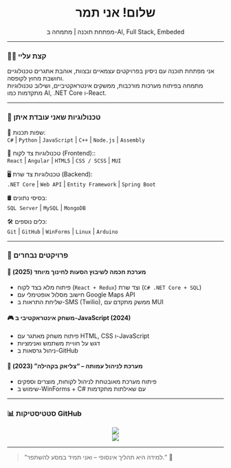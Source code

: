 <h1 align="center">שלום! אני תמר </h1>
<p align="center">
מפתחת תוכנה | מתמחה ב-AI, Full Stack, Embeded
</p>

---

### 👩‍💻 קצת עליי

אני מפתחת תוכנה עם ניסיון בפרויקטים עצמאיים ובצוות, אוהבת אתגרים טכנולוגיים וחושבת מחוץ לקופסה.  
מתמחה בפיתוח מערכות מורכבות, ממשקים אינטראקטיביים, ושילוב טכנולוגיות מתקדמות כמו AI, .NET Core ו-React.

---

### 🧠 טכנולוגיות שאני עובדת איתן

🧩 שפות תכנות:  
`C#` | `Python` | `JavaScript` | `C++` | `Node.js` | `Assembly`  

🎨 טכנולוגיות צד לקוח (Frontend)::  
`React` | `Angular` | `HTML5` | `CSS / SCSS` | `MUI`  

🖥️ טכנולוגיות צד שרת (Backend):  
`.NET Core` | `Web API` | `Entity Framework` | `Spring Boot`

🛢️ בסיסי נתונים:  
`SQL Server` | `MySQL` | `MongoDB`  

🛠️ כלים נוספים:  
`Git` | `GitHub` | `WinForms` | `Linux` | `Arduino`  

---

### 🚀 פרויקטים נבחרים

#### 📍 מערכת חכמה לשיבוץ הסעות לחינוך מיוחד (2025)
- פיתוח מלא בצד לקוח (`React + Redux`) וצד שרת (`C# .NET Core + SQL`)
- חישוב מסלול אופטימלי עם Google Maps API
- שליחת התראות ב-SMS (Twilio), ממשק מתקדם עם MUI

#### 🎮 משחק אינטראקטיבי ב-JavaScript (2024)
- פיתוח משחק מאתגר עם HTML, CSS ו-JavaScript
- דגש על חוויית משתמש ואנימציות
- ניהול גרסאות ב-GitHub

#### 🧾 מערכת לניהול עמותה – “צליאק בקהילה” (2023)
- פיתוח מערכת מאובטחת לניהול לקוחות, מוצרים וספקים
- שימוש ב-WinForms + C# עם שאילתות מתקדמות

---

### 📊 סטטיסטיקות GitHub

<p align="center">
  <img src="https://github-readme-stats.vercel.app/api?username=tamarzalts&show_icons=true&theme=default" />
  <br>
  <img src="https://github-readme-stats.vercel.app/api/top-langs/?username=tamarzalts&layout=compact&theme=default" />
</p>

---



> "למידה היא תהליך אינסופי – ואני תמיד במסע להשתפר." 🚀
